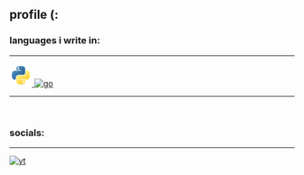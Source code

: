 ## profile (:

<h3 align="left">languages i write in:</h3>
<p align="left"> 
<hr>
<a href="https://www.python.org" target="_blank"> <img src="https://raw.githubusercontent.com/devicons/devicon/master/icons/python/python-original.svg" alt="python" width="40" height="40"/> </a> 
<a href="https://www.go.dev" target="_blank"> <img src="https://go.dev/blog/go-brand/Go-Logo/PNG/Go-Logo_Blue.png" alt="go" width="40" height="40"/> </a> 
<hr>
<br>
<h3 align="left">socials:</h3>
<hr>
<a href="https://www.youtube.com/@soupScript" target="_blank"> <img src="https://upload.wikimedia.org/wikipedia/commons/e/ef/Youtube_logo.png" alt="yt" width="40" height="40"/> </a> 
